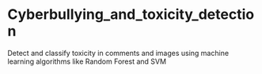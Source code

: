 # Cyberbullying_and_toxicity_detection
Detect and classify toxicity in comments and images using machine learning algorithms like Random Forest and SVM

